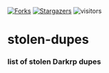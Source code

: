 [![Forks][forks-shield]][forks-url]
[![Stargazers][stars-shield]][stars-url]
![visitors](https://visitor-badge.laobi.icu/badge?page_id=[M-a-l-w-a-r-e1].stolen-dupes)
# stolen-dupes
### list of stolen Darkrp dupes
###

[forks-shield]: https://img.shields.io/github/forks/M-a-l-w-a-r-e1/stolen-dupes.svg?style=for-the-badge
[forks-url]: https://github.com/M-a-l-w-a-r-e1/stolen-dupes/network/members
[stars-shield]: https://img.shields.io/github/stars/M-a-l-w-a-r-e1/stolen-dupes.svg?style=for-the-badge
[stars-url]: https://github.com/M-a-l-w-a-r-e1/stolen-dupes/stargazers
